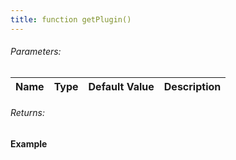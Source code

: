 ```yaml
---
title: function getPlugin()
---
```


###### Parameters:

| Name | Type | Default Value | Description |
| ---- | ---- | ------------- | ----------- |

###### Returns:


#### Example
